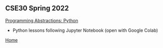 ## CSE30 Spring 2022
[Programming Abstractions: Python](https://github.com/noel-ball/School-Projects/tree/main/CSE30)
- Python lessons following Jupyter Notebook (open with Google Colab)

[Home](https://github.com/noel-ball/School-Projects/tree/main)
